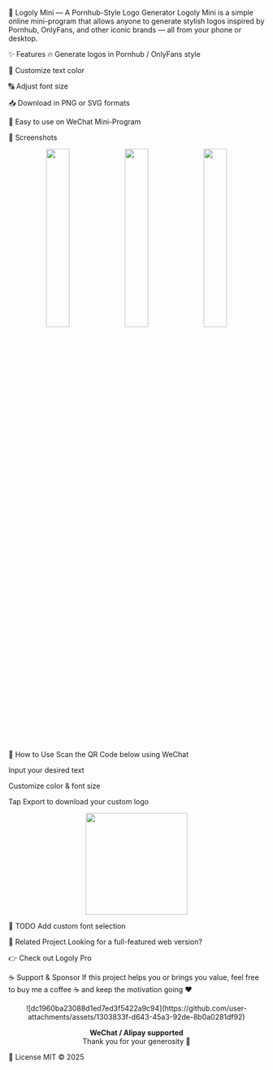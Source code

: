 🎨 Logoly Mini — A Pornhub-Style Logo Generator
Logoly Mini is a simple online mini-program that allows anyone to generate stylish logos inspired by Pornhub, OnlyFans, and other iconic brands — all from your phone or desktop.

✨ Features
🔥 Generate logos in Pornhub / OnlyFans style

🎨 Customize text color

🔠 Adjust font size

📥 Download in PNG or SVG formats

📱 Easy to use on WeChat Mini-Program

📸 Screenshots
<p align="center"> <img src="https://github.com/user-attachments/assets/827e745c-755d-4d73-a791-079127a8d26c" width="30%" /> <img src="https://github.com/user-attachments/assets/4df2b888-dbe5-403e-92ba-52d50f5d9a99" width="30%" /> <img src="https://github.com/user-attachments/assets/0a66f8b2-633f-47b7-a29d-898ca3a852f9" width="30%" /> </p>
📲 How to Use
Scan the QR Code below using WeChat

Input your desired text

Customize color & font size

Tap Export to download your custom logo

<p align="center"> <img src="https://github.com/user-attachments/assets/33e4dd7c-71f1-444c-8f4f-7995f63254de" width="200" /> </p>
📌 TODO
 Add custom font selection

🧩 Related Project
Looking for a full-featured web version?

👉 Check out Logoly Pro

☕ Support & Sponsor
If this project helps you or brings you value, feel free to buy me a coffee ☕ and keep the motivation going ❤️

<p align="center"> ![dc1960ba23088d1ed7ed3f5422a9c94](https://github.com/user-attachments/assets/1303833f-d643-45a3-92de-8b0a0281df92)
 </p> <p align="center"> <b>WeChat / Alipay supported</b><br> Thank you for your generosity 🙏 </p>

📄 License
MIT © 2025

